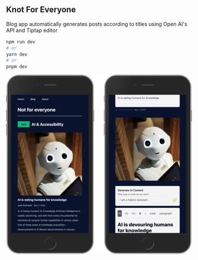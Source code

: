 ## Knot For Everyone

Blog app automatically generates posts according to titles using Open AI's API and Tiptap editor

```bash
npm run dev
# or
yarn dev
# or
pnpm dev
```

<img align="center" src="./server.jpeg" width="700px" />

